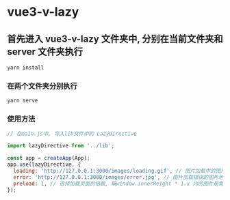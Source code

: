 # vue3-v-lazy

## 首先进入 vue3-v-lazy 文件夹中, 分别在当前文件夹和 server 文件夹执行

```
yarn install
```

### 在两个文件夹分别执行

```
yarn serve
```

### 使用方法

```js
// 在main.js中, 导入lib文件中的 LazyDirective

import lazyDirective from '../lib';

const app = createApp(App);
app.use(lazyDirective, {
  loading: 'http://127.0.0.1:3000/images/loading.gif', // 图片加载中的图片地址
  error: 'http://127.0.0.1:3000/images/error.jpg', // 图片加载错误的图片地址
  preload: 1, // 选择加载页面的倍数, 既window.innerHeight * 1.x 内的图片是需要加载的
});
```
